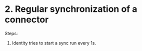 # 2. Regular synchronization of a connector

Steps:

1. Identity tries to start a sync run every 1s.
